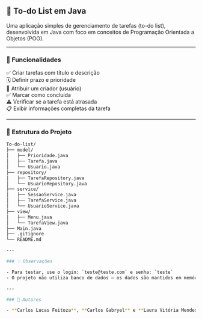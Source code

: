 ## 📝 To-do List em Java

Uma aplicação simples de gerenciamento de tarefas (to-do list), desenvolvida em Java com foco em conceitos de Programação Orientada a Objetos (POO).

---

### 🚀 Funcionalidades

✅ Criar tarefas com título e descrição  
🗓️ Definir prazo e prioridade  
👤 Atribuir um criador (usuário)  
✅ Marcar como concluída  
⚠️ Verificar se a tarefa está atrasada  
📋 Exibir informações completas da tarefa

---

### 📁 Estrutura do Projeto



```bash
To-do-list/
├── model/
│   ├── Prioridade.java
│   ├── Tarefa.java
│   └── Usuario.java
├── repository/
│   ├── TarefaRepository.java
│   └── UsuarioRepository.java
├── service/
│   ├── SessaoService.java
│   ├── TarefaService.java
│   └── UsuarioService.java
├── view/
│   ├── Menu.java
│   └── TarefaView.java
├── Main.java
├── .gitignore
└── README.md

---

### 💡 Observações

- Para testar, use o login: `teste@teste.com` e senha: `teste`
- O projeto não utiliza banco de dados — os dados são mantidos em memória durante a execução.

---

### 📌 Autores

- **Carlos Lucas Feitoza**, **Carlos Gabryel** e **Laura Vitória Mendes**
